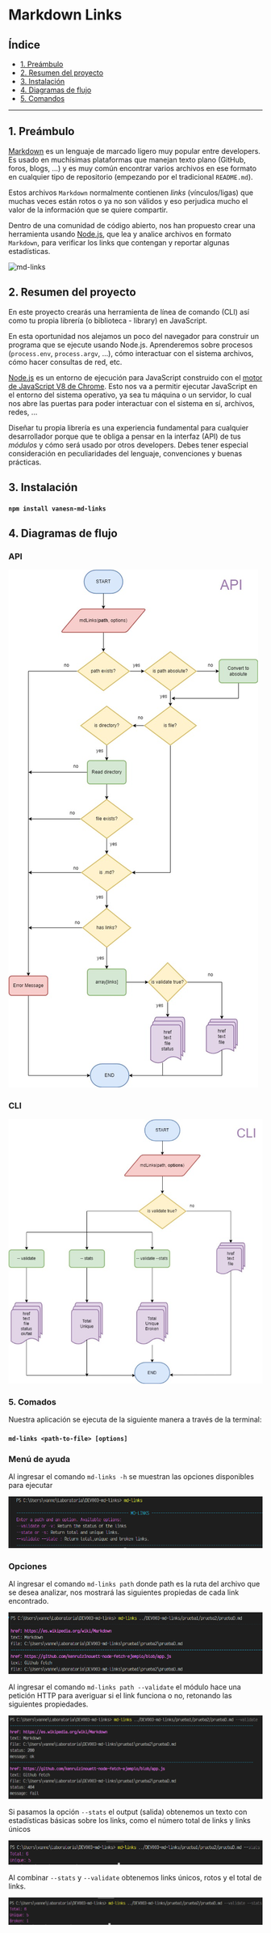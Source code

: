 # Markdown Links

## Índice

* [1. Preámbulo](#1-preámbulo)
* [2. Resumen del proyecto](#2-resumen-del-proyecto)
* [3. Instalación](#3-instalacion)
* [4. Diagramas de flujo](#4-diagramas-de-flujo)
* [5. Comandos](#5-comandos)

***

## 1. Preámbulo

[Markdown](https://es.wikipedia.org/wiki/Markdown) es un lenguaje de marcado
ligero muy popular entre developers. Es usado en muchísimas plataformas que
manejan texto plano (GitHub, foros, blogs, ...) y es muy común
encontrar varios archivos en ese formato en cualquier tipo de repositorio
(empezando por el tradicional `README.md`).

Estos archivos `Markdown` normalmente contienen _links_ (vínculos/ligas) que
muchas veces están rotos o ya no son válidos y eso perjudica mucho el valor de
la información que se quiere compartir.

Dentro de una comunidad de código abierto, nos han propuesto crear una
herramienta usando [Node.js](https://nodejs.org/), que lea y analice archivos
en formato `Markdown`, para verificar los links que contengan y reportar
algunas estadísticas.

![md-links](https://user-images.githubusercontent.com/110297/42118443-b7a5f1f0-7bc8-11e8-96ad-9cc5593715a6.jpg)

## 2. Resumen del proyecto

En este proyecto crearás una herramienta de línea de comando (CLI) así como tu
propia librería (o biblioteca - library) en JavaScript.

En esta oportunidad nos alejamos un poco del navegador para construir un
programa que se ejecute usando Node.js. Aprenderemos sobre procesos
(`process.env`, `process.argv`, ...), cómo interactuar con el sistema archivos,
cómo hacer consultas de red, etc.

[Node.js](https://nodejs.org/es/) es un entorno de ejecución para JavaScript
construido con el [motor de JavaScript V8 de Chrome](https://developers.google.com/v8/).
Esto nos va a permitir ejecutar JavaScript en el entorno del sistema operativo,
ya sea tu máquina o un servidor, lo cual nos abre las puertas para poder
interactuar con el sistema en sí, archivos, redes, ...

Diseñar tu propia librería es una experiencia fundamental para cualquier
desarrollador porque que te obliga a pensar en la interfaz (API) de tus
_módulos_ y cómo será usado por otros developers. Debes tener especial
consideración en peculiaridades del lenguaje, convenciones y buenas prácticas.

## 3. Instalación

#### `npm install vanesn-md-links`

## 4. Diagramas de flujo

### API

![Diagrama API](./imgs/Diagrama%20API.jpg)

### CLI

![Diagrama CLI](./imgs/Diagrama%20CLI.jpg)

### 5. Comados

Nuestra aplicación se ejecuta de la siguiente manera a través de la terminal:

#### `md-links <path-to-file> [options]`

### Menú de ayuda

Al ingresar el comando `md-links -h` se muestran las opciones disponibles para ejecutar

![Help](./imgs/help.png)

### Opciones

Al ingresar el comando `md-links path` donde path es la ruta del archivo que se desea analizar, nos mostrará las siguientes propiedas de cada link encontrado.

![Val false](./imgs/validate%20false.png)

Al ingresar el comando `md-links path --validate` el módulo hace una petición HTTP para averiguar si el link funciona o no, retonando las siguientes propiedades.

![Validate true](/imgs/validate%20true.png)

Si pasamos la opción `--stats` el output (salida) obtenemos un texto con estadísticas básicas sobre los links, como el número total de links y links únicos

![Stats](/imgs/stats.png)

Al combinar `--stats` y `--validate` obtenemos links únicos, rotos y el total de links.

![Stats y validate](/imgs/valid%20stats.png)



